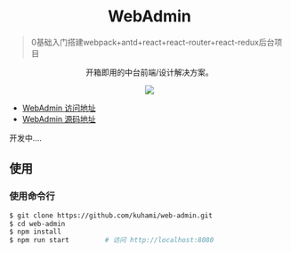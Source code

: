 <h1 align="center">WebAdmin</h1>

> 0基础入门搭建webpack+antd+react+react-router+react-redux后台项目

<div align="center">

开箱即用的中台前端/设计解决方案。

![](https://raw.githubusercontent.com/kuhami/web-admin/master/src/image/Webadmin.png)

</div>

- [WebAdmin 访问地址](https://kuhami.github.io/web-admin)
- [WebAdmin 源码地址](https://github.com/kuhami/web-admin)

开发中....

## 使用

### 使用命令行
```bash
$ git clone https://github.com/kuhami/web-admin.git
$ cd web-admin
$ npm install
$ npm run start         # 访问 http://localhost:8080
```